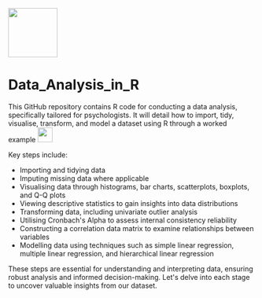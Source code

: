   <img src="https://media.giphy.com/media/2wh2kWDMWom5rQUhbf/giphy.gif" width="100"/>

  # Data_Analysis_in_R

This GitHub repository contains R code for conducting a data analysis, specifically tailored for psychologists.
It will detail how to import, tidy, visualise, transform, and model a dataset using R through a worked example <img src="https://media.giphy.com/media/WUlplcMpOCEmTGBtBW/giphy.gif" width="30">

Key steps include:
- Importing and tidying data
- Imputing missing data where applicable
- Visualising data through histograms, bar charts, scatterplots, boxplots, and Q-Q plots
- Viewing descriptive statistics to gain insights into data distributions
- Transforming data, including univariate outlier analysis
- Utilising Cronbach's Alpha to assess internal consistency reliability
- Constructing a correlation data matrix to examine relationships between variables
- Modelling data using techniques such as simple linear regression, multiple linear regression, and hierarchical linear regression

These steps are essential for understanding and interpreting data, ensuring robust analysis and informed decision-making. Let's delve into each stage to uncover valuable insights from our dataset.


